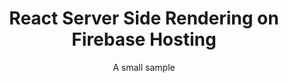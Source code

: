 <div>
  <h1 align="center">React Server Side Rendering on Firebase Hosting</h1>
  <p align="center">A small sample</p>
</div>